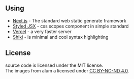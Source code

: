 ## Using

- [Next.js](https://nextjs.org/) - The standard web static generate framework
- [Styled JSX](https://nextjs.org/blog/styling-next-with-styled-jsx) - css scopes component in simple standard
- [Vercel](https://vercel.com/) - a very faster server
- [Shiki](https://shiki.matsu.io/) - is minimal and cool syntax highlighting

## License
source code is licensed under the MIT license.  
The images from alum a licensed under [CC BY-NC-ND 4.0](https://creativecommons.org/licenses/by-nc-nd/4.0/).  



